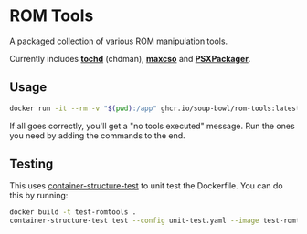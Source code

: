 # ROM Tools

A packaged collection of various ROM manipulation tools.

Currently includes **[tochd][td]** (chdman), **[maxcso][cso]** and **[PSXPackager][psx]**.

## Usage

```bash
docker run -it --rm -v "$(pwd):/app" ghcr.io/soup-bowl/rom-tools:latest
```

If all goes correctly, you'll get a "no tools executed" message. Run the ones you need by adding the commands to the end.

## Testing

This uses [container-structure-test](https://github.com/GoogleContainerTools/container-structure-test) to unit test the Dockerfile. You can do this by running:

```bash
docker build -t test-romtools .
container-structure-test test --config unit-test.yaml --image test-romtools
```

[td]:  https://github.com/thingsiplay/tochd
[cso]: https://github.com/unknownbrackets/maxcso
[psx]: https://github.com/RupertAvery/PSXPackager
